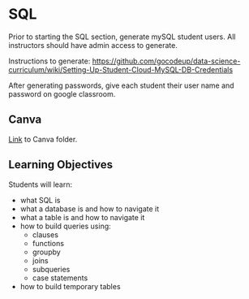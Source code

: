 # SQL

Prior to starting the SQL section, generate mySQL student users. All instructors should have admin access to generate. 

Instructions to generate: https://github.com/gocodeup/data-science-curriculum/wiki/Setting-Up-Student-Cloud-MySQL-DB-Credentials

After generating passwords, give each student their user name and password on google classroom. 

## Canva

[Link](https://www.canva.com/folder/FAFkgWTn2oE) to Canva folder.

## Learning Objectives

Students will learn: 
- what SQL is
- what a database is and how to navigate it
- what a table is and how to navigate it
- how to build queries using: 
    - clauses
    - functions
    - groupby
    - joins
    - subqueries
    - case statements 
- how to build temporary tables
